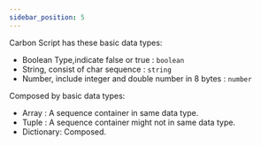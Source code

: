 ```yaml
---
sidebar_position: 5
---
```


Carbon Script has these basic data types:

+ Boolean Type,indicate false or true : `boolean`
+ String, consist of char sequence : `string`
+ Number, include integer and double number in 8 bytes : `number`
  
Composed by basic data types:

+ Array : A sequence container in same data type.
+ Tuple : A sequence container might not in same data type.
+ Dictionary: Composed.

